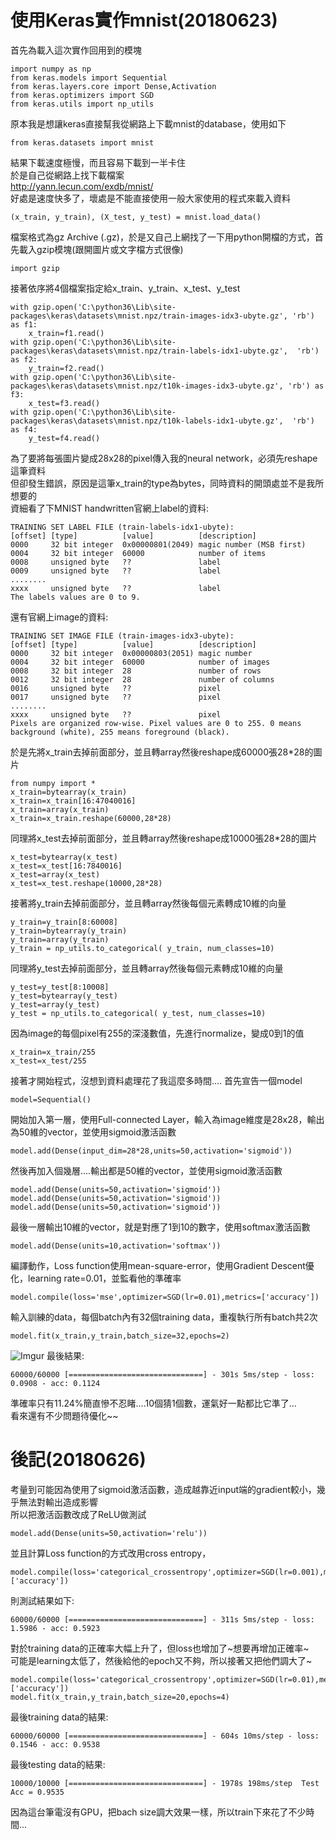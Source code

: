 使用Keras實作mnist(20180623)
==========================================
首先為載入這次實作回用到的模塊
<pre><code>import numpy as np
from keras.models import Sequential
from keras.layers.core import Dense,Activation
from keras.optimizers import SGD
from keras.utils import np_utils</pre></code>
原本我是想讓keras直接幫我從網路上下載mnist的database，使用如下
<pre><code>from keras.datasets import mnist</pre></code>
結果下載速度極慢，而且容易下載到一半卡住<br/>
於是自己從網路上找下載檔案<br/>
<http://yann.lecun.com/exdb/mnist/> <br/>
好處是速度快多了，壞處是不能直接使用一般大家使用的程式來載入資料
<pre><code>(x_train, y_train), (X_test, y_test) = mnist.load_data()</pre></code>
檔案格式為gz Archive (.gz)，於是又自己上網找了一下用python開檔的方式，首先載入gzip模塊(跟開圖片或文字檔方式很像)
<pre><code>import gzip</pre></code>
接著依序將4個檔案指定給x_train、y_train、x_test、y_test
<pre><code>with gzip.open('C:\python36\Lib\site-packages\keras\datasets\mnist.npz/train-images-idx3-ubyte.gz', 'rb') as f1:
    x_train=f1.read()
with gzip.open('C:\python36\Lib\site-packages\keras\datasets\mnist.npz/train-labels-idx1-ubyte.gz',  'rb') as f2:
    y_train=f2.read()
with gzip.open('C:\python36\Lib\site-packages\keras\datasets\mnist.npz/t10k-images-idx3-ubyte.gz', 'rb') as f3:
    x_test=f3.read()
with gzip.open('C:\python36\Lib\site-packages\keras\datasets\mnist.npz/t10k-labels-idx1-ubyte.gz',  'rb') as f4:
    y_test=f4.read()</pre></code>
為了要將每張圖片變成28x28的pixel傳入我的neural network，必須先reshape這筆資料 <br/>
但卻發生錯誤，原因是這筆x_train的type為bytes，同時資料的開頭處並不是我所想要的 <br/>
資細看了下MNIST handwritten官網上label的資料:
<pre><code>TRAINING SET LABEL FILE (train-labels-idx1-ubyte):
[offset] [type]          [value]          [description] 
0000     32 bit integer  0x00000801(2049) magic number (MSB first) 
0004     32 bit integer  60000            number of items 
0008     unsigned byte   ??               label 
0009     unsigned byte   ??               label 
........ 
xxxx     unsigned byte   ??               label
The labels values are 0 to 9.</pre></code>
還有官網上image的資料:
<pre><code>TRAINING SET IMAGE FILE (train-images-idx3-ubyte):
[offset] [type]          [value]          [description] 
0000     32 bit integer  0x00000803(2051) magic number 
0004     32 bit integer  60000            number of images 
0008     32 bit integer  28               number of rows 
0012     32 bit integer  28               number of columns 
0016     unsigned byte   ??               pixel 
0017     unsigned byte   ??               pixel 
........ 
xxxx     unsigned byte   ??               pixel
Pixels are organized row-wise. Pixel values are 0 to 255. 0 means background (white), 255 means foreground (black).</pre></code>
於是先將x_train去掉前面部分，並且轉array然後reshape成60000張28*28的圖片
<pre><code>from numpy import *
x_train=bytearray(x_train)
x_train=x_train[16:47040016]
x_train=array(x_train)
x_train=x_train.reshape(60000,28*28)</pre></code>
同理將x_test去掉前面部分，並且轉array然後reshape成10000張28*28的圖片
<pre><code>x_test=bytearray(x_test)
x_test=x_test[16:7840016]
x_test=array(x_test)
x_test=x_test.reshape(10000,28*28)</pre></code>
接著將y_train去掉前面部分，並且轉array然後每個元素轉成10維的向量
<pre><code>y_train=y_train[8:60008]
y_train=bytearray(y_train)
y_train=array(y_train)
y_train = np_utils.to_categorical( y_train, num_classes=10)</pre></code>
同理將y_test去掉前面部分，並且轉array然後每個元素轉成10維的向量
<pre><code>y_test=y_test[8:10008]
y_test=bytearray(y_test)
y_test=array(y_test)
y_test = np_utils.to_categorical( y_test, num_classes=10)</pre></code>
因為image的每個pixel有255的深淺數值，先進行normalize，變成0到1的值
<pre><code>x_train=x_train/255
x_test=x_test/255</pre></code>
接著才開始程式，沒想到資料處理花了我這麼多時間....
首先宣告一個model
<pre><code>model=Sequential()</pre></code>
開始加入第一層，使用Full-connected Layer，輸入為image維度是28x28，輸出為50維的vector，並使用sigmoid激活函數
<pre><code>model.add(Dense(input_dim=28*28,units=50,activation='sigmoid'))</pre></code>
然後再加入個幾層....輸出都是50維的vector，並使用sigmoid激活函數
<pre><code>model.add(Dense(units=50,activation='sigmoid'))
model.add(Dense(units=50,activation='sigmoid'))
model.add(Dense(units=50,activation='sigmoid'))</pre></code>
最後一層輸出10維的vector，就是對應了1到10的數字，使用softmax激活函數
<pre><code>model.add(Dense(units=10,activation='softmax'))</pre></code>
編譯動作，Loss function使用mean-square-error，使用Gradient Descent優化，learning rate=0.01，並監看他的準確率
<pre><code>model.compile(loss='mse',optimizer=SGD(lr=0.01),metrics=['accuracy'])</pre></code>
輸入訓練的data，每個batch內有32個training data，重複執行所有batch共2次
<pre><code>model.fit(x_train,y_train,batch_size=32,epochs=2)</pre></code>
![Imgur](https://i.imgur.com/nKnuaCU.png)
最後結果:
<pre><code>60000/60000 [==============================] - 301s 5ms/step - loss: 0.0908 - acc: 0.1124</pre></code>
準確率只有11.24%簡直慘不忍睹....10個猜1個數，運氣好一點都比它準了...<br/>
看來還有不少問題待優化~~

後記(20180626)
=======
考量到可能因為使用了sigmoid激活函數，造成越靠近input端的gradient較小，幾乎無法對輸出造成影響<br/>
所以把激活函數改成了ReLU做測試
<pre><code>model.add(Dense(units=50,activation='relu'))</pre></code>
並且計算Loss function的方式改用cross entropy，
<pre><code>model.compile(loss='categorical_crossentropy',optimizer=SGD(lr=0.001),metrics=['accuracy'])</pre></code>
則測試結果如下:
<pre><code>60000/60000 [==============================] - 311s 5ms/step - loss: 1.5986 - acc: 0.5923</pre></code>
對於training data的正確率大幅上升了，但loss也增加了~想要再增加正確率~<br/>
可能是learning太低了，然後給他的epoch又不夠，所以接著又把他們調大了~
<pre><code>model.compile(loss='categorical_crossentropy',optimizer=SGD(lr=0.01),metrics=['accuracy'])
model.fit(x_train,y_train,batch_size=20,epochs=4)</pre></code>
最後training data的結果:
<pre><code>60000/60000 [==============================] - 604s 10ms/step - loss: 0.1546 - acc: 0.9538</pre></code>
最後testing data的結果:
<pre><code>10000/10000 [==============================] - 1978s 198ms/step  Test Acc = 0.9535</pre></code>
因為這台筆電沒有GPU，把bach size調大效果一樣，所以train下來花了不少時間...

          
